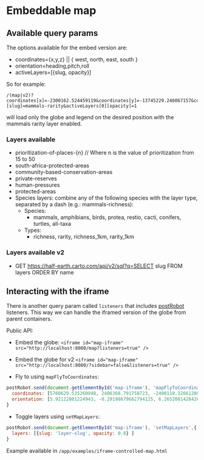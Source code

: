 # Embeddable map

## Available query params

The options available for the embed version are:
- coordinates={x,y,z} || { west, north, east, south }
- orientation=heading,pitch,roll
- activeLayers=[{slug, opacity}]

So for example:
```
/(map|v2)?coordinates[x]=-2300162.524459119&coordinates[y]=-13745229.246067157&coordinates[z]&activeLayers[0][slug]=mammals-rarity&activeLayers[0][opacity]=1
```
will load only the globe and legend on the desired position with the mammals rarity layer enabled.

### Layers available
- prioritization-of-places-{n} // Where n is the value of prioritization from 15 to 50
- south-africa-protected-areas
- community-based-conservation-areas
- private-reserves
- human-pressures
- protected-areas
- Species layers: combine any of the following species with the layer type, separated by a dash (e.g.: mammals-richness):
  - Species:
    - mammals, amphibians, birds, protea, restio, cacti, conifers, turtles, all-taxa
  - Types:
    - richness, rarity, richness_1km, rarity_1km

### Layers available v2
- GET https://half-earth.carto.com/api/v2/sql?q=SELECT slug FROM layers ORDER BY name


## Interacting with the iframe

There is another query param called `listeners` that includes [postRobot](https://github.com/krakenjs/post-robot#parent-to-popup-messaging) listeners. This way we can handle the iframed version of the globe from parent containers.

Public API:
- Embed the globe:
`<iframe id="map-iframe" src="http://localhost:8080/map?listeners=true" />`
- Embed the globe for v2
`<iframe id="map-iframe" src="http://localhost:8080/?sidebar=false&listeners=true" />`

- Fly to using `mapFlyToCoordinates`:
```js
postRobot.send(document.getElementById('map-iframe'), 'mapFlyToCoordinates', {
  coordinates: [5760629.535260948, 2406368.791758723, -2400118.3266120856],
  orientation: [5.92122801224943, -0.29198679662794125, 6.26520814284261]
}
```
- Toggle layers using `setMapLayers`:
```js
postRobot.send(document.getElementById('map-iframe'), 'setMapLayers',{
  layers: [{slug: 'layer-slug', opacity: 0.8} ]
}
```

Example available in `/app/examples/iframe-controlled-map.html`
